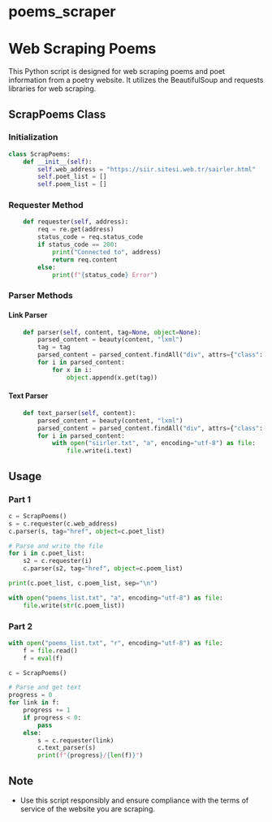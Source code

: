 # poems_scraper
# Web Scraping Poems

This Python script is designed for web scraping poems and poet information from a poetry website. It utilizes the BeautifulSoup and requests libraries for web scraping.

## ScrapPoems Class

### Initialization

```python
class ScrapPoems:
    def __init__(self):
        self.web_address = "https://siir.sitesi.web.tr/sairler.html"
        self.poet_list = []
        self.poem_list = []
```

### Requester Method

```python
    def requester(self, address):
        req = re.get(address)
        status_code = req.status_code
        if status_code == 200:
            print("Connected to", address)
            return req.content
        else:
            print(f"{status_code} Error")
```

### Parser Methods

#### Link Parser

```python
    def parser(self, content, tag=None, object=None):
        parsed_content = beauty(content, "lxml")
        tag = tag
        parsed_content = parsed_content.findAll("div", attrs={"class": "siir"})
        for i in parsed_content:
            for x in i:
                object.append(x.get(tag))
```

#### Text Parser

```python
    def text_parser(self, content):
        parsed_content = beauty(content, "lxml")
        parsed_content = parsed_content.findAll("div", attrs={"class": "text"})
        for i in parsed_content:
            with open("siirler.txt", "a", encoding="utf-8") as file:
                file.write(i.text)
```

## Usage

### Part 1

```python
c = ScrapPoems()
s = c.requester(c.web_address)
c.parser(s, tag="href", object=c.poet_list)

# Parse and write the file
for i in c.poet_list:
    s2 = c.requester(i)
    c.parser(s2, tag="href", object=c.poem_list)

print(c.poet_list, c.poem_list, sep="\n")

with open("poems_list.txt", "a", encoding="utf-8") as file:
    file.write(str(c.poem_list))
```

### Part 2

```python
with open("poems_list.txt", "r", encoding="utf-8") as file:
    f = file.read()
    f = eval(f)

c = ScrapPoems()

# Parse and get text
progress = 0
for link in f:
    progress += 1
    if progress < 0:
        pass
    else:
        s = c.requester(link)
        c.text_parser(s)
        print(f"{progress}/{len(f)}")
```

## Note

- Use this script responsibly and ensure compliance with the terms of service of the website you are scraping.

